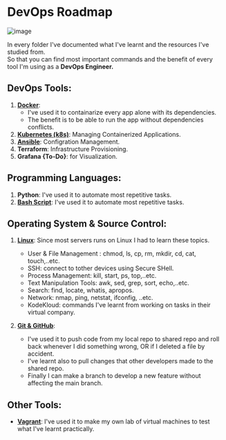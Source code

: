 # DevOps Roadmap

![image](https://user-images.githubusercontent.com/83673888/181917545-01814dd5-8d76-48f0-af1e-a6e702882e0a.png)



In every folder I've documented what I've learnt and the resources I've studied from.<br>
So that you can find most important commands and the benefit of every tool I'm using as a **DevOps Engineer.**

## DevOps Tools:
1. [**Docker**](https://github.com/AbdassalamAhmad/DevOps_Learning_Journey/tree/main/Docker): 
    - I've used it to containarize every app alone with its dependencies.
    - The benefit is to be able to run the app without dependencies conflicts.
2. [**Kubernetes (k8s)**](https://github.com/AbdassalamAhmad/DevOps_Learning_Journey/tree/main/Kubernetes): Managing Containerized Applications.
3. [**Ansible**](https://github.com/AbdassalamAhmad/DevOps_Learning_Journey/tree/main/Ansible): Configration Management.
4. **Terraform**: Infrastructure Provisioning.
5. **Grafana {To-Do}**: for Visualization.

## Programming Languages:
1. **Python**: I've used it to automate most repetitive tasks.
2. [**Bash Script**](https://github.com/AbdassalamAhmad/DevOps_Learning_Journey/tree/main/Bash%20Script): I've used it to automate most repetitive tasks.

## Operating System & Source Control:
1. [**Linux**](https://github.com/AbdassalamAhmad/DevOps_Learning_Journey/tree/main/Linux): Since most servers runs on Linux I had to learn these topics.
    - User & File Management : chmod, ls, cp, rm, mkdir, cd, cat, touch,..etc.
    - SSH: connect to tother devices using Secure SHell.
    - Process Management: kill, start, ps, top,..etc.
    - Text Manipulation Tools: awk, sed, grep, sort, echo,..etc.
    - Search: find, locate, whatis, apropos.
    - Network: nmap, ping, netstat, ifconfig, ..etc.
    - KodeKloud: commands I've learnt from working on tasks in their virtual company.

2. [**Git & GitHub**](https://github.com/AbdassalamAhmad/DevOps_Learning_Journey/tree/main/Git%20%26%20GitHub):
    - I've used it to push code from my local repo to shared repo and roll back whenever I did something wrong, OR if I deleted a file by accident.
    - I've learnt also to pull changes that other developers made to the shared repo.
    - Finally I can make a branch to develop a new feature without affecting the main branch.

## Other Tools:
* [**Vagrant**](https://github.com/AbdassalamAhmad/DevOps_Learning_Journey/tree/main/Vagrant): I've used it to make my own lab of virtual machines to test what I've learnt practically.


